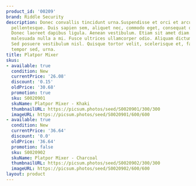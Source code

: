 ```yaml
---
product_id: '00209'
brand: Riddle Security
description: Donec convallis tincidunt urna.Suspendisse et orci et arcu porttitor
  pellentesque. Duis sapien sem, aliquet nec, commodo eget, consequat quis, neque.
  Donec laoreet dapibus ligula. Aenean vestibulum. Etiam sit amet diam. Pellentesque
  malesuada nulla a mi. Fusce ultrices ullamcorper odio. Aliquam dictum eleifend risus.
  Sed posuere vestibulum nisl. Quisque tortor velit, scelerisque et, facilisis vel,
  tempor sed, urna.
title: Platpor Mixer
skus:
- available: true
  condition: New
  currentPrice: '26.08'
  discount: '0.15'
  oldPrice: '30.68'
  promotion: true
  sku: S0020901
  skuName: Platpor Mixer - Khaki
  thumbnailURL: https://picsum.photos/seed/S0020901/300/300
  imageURL: https://picsum.photos/seed/S0020901/600/600
- available: true
  condition: New
  currentPrice: '36.64'
  discount: '0.0'
  oldPrice: '36.64'
  promotion: false
  sku: S0020902
  skuName: Platpor Mixer - Charcoal
  thumbnailURL: https://picsum.photos/seed/S0020902/300/300
  imageURL: https://picsum.photos/seed/S0020902/600/600
layout: product
---
```

